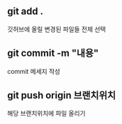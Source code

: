 ## git add .
깃허브에 올릴 변경된 파일들 전체 선택

## git commit -m "내용"
commit 메세지 작성

## git push origin 브랜치위치
해당 브랜치위치에 파일 올리기
